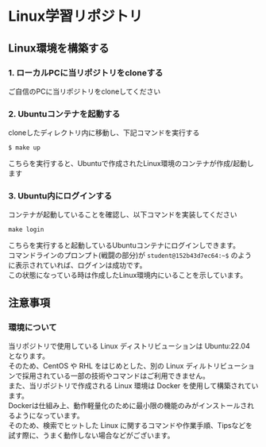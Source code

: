 # Linux学習リポジトリ

## Linux環境を構築する

### 1. ローカルPCに当リポジトリをcloneする

ご自信のPCに当リポジトリをcloneしてください

### 2. Ubuntuコンテナを起動する

cloneしたディレクトリ内に移動し、下記コマンドを実行する
```
$ make up
```
こちらを実行すると、Ubuntuで作成されたLinux環境のコンテナが作成/起動します

### 3. Ubuntu内にログインする

コンテナが起動していることを確認し、以下コマンドを実装してください
```
make login
```
こちらを実行すると起動しているUbuntuコンテナにログインしできます。  
コマンドラインのプロンプト(戦闘の部分)が `student@152b43d7ec64:~$` のように表示されていれば、ログインは成功です。  
この状態になっている時は作成したLinux環境内にいることを示しています。

## 注意事項

### 環境について
当リポジトリで使用している Linux ディストリビューションは Ubuntu:22.04 となります。  
そのため、CentOS や RHL をはじめとした、別の Linux ディルトリビューションで採用されている一部の技術やコマンドはご利用できません。  
また、当リポジトリで作成される Linux 環境は Docker を使用して構築されています。  
Dockerは仕組み上、動作軽量化のために最小限の機能のみがインストールされるようになっています。  
そのため、検索でヒットした Linux に関するコマンドや作業手順、Tipsなどを試す際に、うまく動作しない場合などがございます。  
